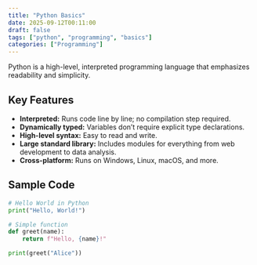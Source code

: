 ```yaml
---
title: "Python Basics"
date: 2025-09-12T00:11:00
draft: false
tags: ["python", "programming", "basics"]
categories: ["Programming"]
---
```


Python is a high-level, interpreted programming language that emphasizes readability and simplicity.

## Key Features

- **Interpreted:** Runs code line by line; no compilation step required.
- **Dynamically typed:** Variables don’t require explicit type declarations.
- **High-level syntax:** Easy to read and write.
- **Large standard library:** Includes modules for everything from web development to data analysis.
- **Cross-platform:** Runs on Windows, Linux, macOS, and more.

## Sample Code

```python
# Hello World in Python
print("Hello, World!")

# Simple function
def greet(name):
    return f"Hello, {name}!"

print(greet("Alice"))

```
